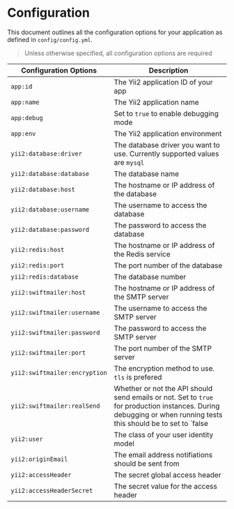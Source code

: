 # Configuration

This document outlines all the configuration options for your application as defined in `config/config.yml`.

> Unless otherwise specified, all configuration options are required

| Configuration Options    | Description                                |
|--------------------------|--------------------------------------------|
| `app:id`                 | The Yii2 application ID of your app        |
| `app:name`               | The Yii2 application name                  |
| `app:debug`              | Set to `true` to enable debugging mode     |
| `app:env`                | The Yii2 application environment           |
| `yii2:database:driver`   | The database driver you want to use. Currently supported values are `mysql` |
| `yii2:database:database` | The database name |
| `yii2:database:host`     | The hostname or IP address of the database |
| `yii2:database:username` | The username to access the database        |
| `yii2:database:password` | The password to access the database        |
| `yii2:redis:host`        | The hostname or IP address of the Redis service |
| `yii2:redis:port`        | The port number of the database            |
| `yii2:redis:database`    | The database number                        |
| `yii2:swiftmailer:host`  | The hostname or IP address of the SMTP server |
| `yii2:swiftmailer:username` | The username to access the SMTP server  |
| `yii2:swiftmailer:password` | The password to access the SMTP server  |
| `yii2:swiftmailer:port`   | The port number of the SMTP server        |
| `yii2:swiftmailer:encryption` | The encryption method to use. `tls` is prefered |
| `yii2:swiftmailer:realSend` | Whether or not the API should send emails or not. Set to `true` for production instances. During debugging or when running tests this should be to set to `false |
| `yii2:user` | The class of your user identity model                   |
| `yii2:originEmail` | The email address notifiations should be sent from |
| `yii2:accessHeader` | The secret global access  header                |
| `yii2:accessHeaderSecret` | The secret value for the access header    |